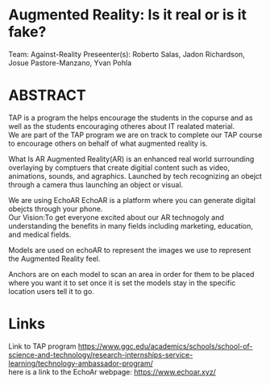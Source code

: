 # Augmented Reality: Is it real or is it fake?
Team: Against-Reality
Preseenter(s): Roberto Salas, Jadon Richardson, Josue Pastore-Manzano, Yvan Pohla  

# ABSTRACT
TAP is a program the helps encourage the students in the copurse and as well as the students encouraging otheres about IT realated material.</br>
We are part of the TAP program we are on track to complete our TAP course to encourage others on behalf of what augmented reality is.

What Is AR
Augmented Reality(AR) is an enhanced real world surrounding overlaying by comptuers that create digitial content such as video, animations, sounds, and agraphics. Launched by tech recognizing an obejct through a camera thus launching an object or visual.

We are using EchoAR 
EchoAR is a platform where you can generate digital obejcts through your phone. </br>
Our Vision:To get everyone excited about our AR technogoly and understanding the benefits in many fields including marketing, education, and medical fields.

Models are used on echoAR to represent the images we use to represent the Augmented Reality feel.

Anchors are on each model to scan an area in order for them to be placed where you want it to set once it is set the models stay in the specific location users tell it to go.


# Links
Link to TAP program https://www.ggc.edu/academics/schools/school-of-science-and-technology/research-internships-service-learning/technology-ambassador-program/</br>
here is a link to the EchoAr webpage: https://www.echoar.xyz/</br>

